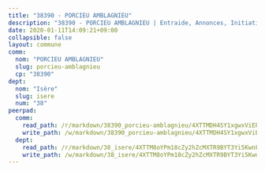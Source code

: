```yaml
---
title: "38390 - PORCIEU AMBLAGNIEU"
description: "38390 - PORCIEU AMBLAGNIEU | Entraide, Annonces, Initiatives"
date: 2020-01-11T14:09:21+09:00
collapsible: false
layout: commune
comm:
  nom: "PORCIEU AMBLAGNIEU"
  slug: porcieu-amblagnieu
  cp: "38390"
dept:
  nom: "Isère"
  slug: isere
  num: "38"
peerpad:
  comm:
    read_path: /r/markdown/38390_porcieu-amblagnieu/4XTTMDH4SY1xgwxViEPwd6AsKYXZqmwrZgVZVjtH99eU2FDmY
    write_path: /w/markdown/38390_porcieu-amblagnieu/4XTTMDH4SY1xgwxViEPwd6AsKYXZqmwrZgVZVjtH99eU2FDmY-K3TgUHQ9KqdMedthst6u7nLpKupMozUPzxCaJtMttfGgf9pLjt91q2A7GboNEdZcNwATmtBt9jqmN2ebVpi31ViAgQi3Z8J5DLGcdmNRVNNKyR3r9ZZPLv3Ad6EmkAyovNebb1pr
  dept:
    read_path: /r/markdown/38_isere/4XTTM8oYPm18cZy2hZcMXTR9BYT3Yi5KwnFvpXu1TXaRq7Q3V
    write_path: /w/markdown/38_isere/4XTTM8oYPm18cZy2hZcMXTR9BYT3Yi5KwnFvpXu1TXaRq7Q3V-K3TgUoSzs2JpJwfbzBvgU8N95mHo7JXz7NbEctNRM3EDb2iYHA4maKm3pRQwmboULLPnLFTEhRgTawPTWpmxTxKbTwDgAEzA9tUHjpudQTWdKWfdVSegAo77eCwhXTaVG7AyUZEs
---
```


